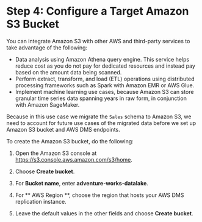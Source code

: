 # Step 4: Configure a Target Amazon S3 Bucket<a name="chap-rdssqlserver2s3datalake.steps.targets3bucket"></a>

You can integrate Amazon S3 with other AWS and third\-party services to take advantage of the following:
+ Data analysis using Amazon Athena query engine\. This service helps reduce cost as you do not pay for dedicated resources and instead pay based on the amount data being scanned\.
+ Perform extract, transform, and load \(ETL\) operations using distributed processing frameworks such as Spark with Amazon EMR or AWS Glue\.
+ Implement machine learning use cases, because Amazon S3 can store granular time series data spanning years in raw form, in conjunction with Amazon SageMaker\.

Because in this use case we migrate the `Sales` schema to Amazon S3, we need to account for future use cases of the migrated data before we set up Amazon S3 bucket and AWS DMS endpoints\.

To create the Amazon S3 bucket, do the following:

1. Open the Amazon S3 console at [https://s3\.console\.aws\.amazon\.com/s3/home](https://s3.console.aws.amazon.com/s3/home)\.

1. Choose **Create bucket**\.

1. For **Bucket name**, enter **adventure\-works\-datalake**\.

1. For ** AWS Region **, choose the region that hosts your AWS DMS replication instance\.

1. Leave the default values in the other fields and choose **Create bucket**\.